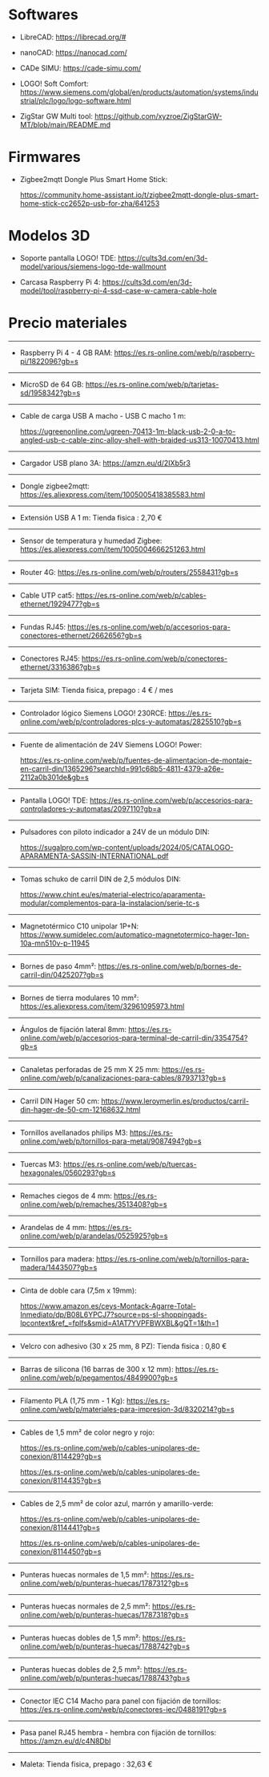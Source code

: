 # Softwares

- LibreCAD: https://librecad.org/#

- nanoCAD: https://nanocad.com/

- CADe SIMU: https://cade-simu.com/

- LOGO! Soft Comfort: https://www.siemens.com/global/en/products/automation/systems/industrial/plc/logo/logo-software.html

- ZigStar GW Multi tool: https://github.com/xyzroe/ZigStarGW-MT/blob/main/README.md


# Firmwares

- Zigbee2mqtt Dongle Plus Smart Home Stick:

  https://community.home-assistant.io/t/zigbee2mqtt-dongle-plus-smart-home-stick-cc2652p-usb-for-zha/641253


# Modelos 3D

- Soporte pantalla LOGO! TDE: https://cults3d.com/en/3d-model/various/siemens-logo-tde-wallmount

- Carcasa Raspberry Pi 4: https://cults3d.com/en/3d-model/tool/raspberry-pi-4-ssd-case-w-camera-cable-hole


# Precio materiales

-----------------------------------------------------------------------------------------------------------------------------
-	Raspberry Pi 4 - 4 GB RAM: https://es.rs-online.com/web/p/raspberry-pi/1822096?gb=s
-----------------------------------------------------------------------------------------------------------------------------
-	MicroSD de 64 GB: https://es.rs-online.com/web/p/tarjetas-sd/1958342?gb=s
-----------------------------------------------------------------------------------------------------------------------------
- Cable de carga USB A macho - USB C macho 1 m:

  https://ugreenonline.com/ugreen-70413-1m-black-usb-2-0-a-to-angled-usb-c-cable-zinc-alloy-shell-with-braided-us313-10070413.html
-----------------------------------------------------------------------------------------------------------------------------
-	Cargador USB plano 3A: https://amzn.eu/d/2IXb5r3
-----------------------------------------------------------------------------------------------------------------------------
-	Dongle zigbee2mqtt: https://es.aliexpress.com/item/1005005418385583.html
-----------------------------------------------------------------------------------------------------------------------------
-	Extensión USB A 1 m: Tienda fisica : 2,70 €
-----------------------------------------------------------------------------------------------------------------------------
-	Sensor de temperatura y humedad Zigbee: https://es.aliexpress.com/item/1005004666251263.html
-----------------------------------------------------------------------------------------------------------------------------
-	Router 4G: https://es.rs-online.com/web/p/routers/2558431?gb=s
-----------------------------------------------------------------------------------------------------------------------------
-	Cable UTP cat5: https://es.rs-online.com/web/p/cables-ethernet/1929477?gb=s
-----------------------------------------------------------------------------------------------------------------------------
-	Fundas RJ45: https://es.rs-online.com/web/p/accesorios-para-conectores-ethernet/2662656?gb=s
-----------------------------------------------------------------------------------------------------------------------------
-	Conectores RJ45: https://es.rs-online.com/web/p/conectores-ethernet/3316386?gb=s
-----------------------------------------------------------------------------------------------------------------------------
-	Tarjeta SIM: Tienda fisica, prepago : 4 € / mes
-----------------------------------------------------------------------------------------------------------------------------
-	Controlador lógico Siemens LOGO! 230RCE: https://es.rs-online.com/web/p/controladores-plcs-y-automatas/2825510?gb=s
-----------------------------------------------------------------------------------------------------------------------------
-	Fuente de alimentación de 24V Siemens LOGO! Power:

	  https://es.rs-online.com/web/p/fuentes-de-alimentacion-de-montaje-en-carril-din/1365296?searchId=991c68b5-4811-4379-a26e-2112a0b301de&gb=s
-----------------------------------------------------------------------------------------------------------------------------
-	Pantalla LOGO! TDE: https://es.rs-online.com/web/p/accesorios-para-controladores-y-automatas/2097110?gb=a
-----------------------------------------------------------------------------------------------------------------------------
-	Pulsadores con piloto indicador a 24V de un módulo DIN:

	  https://sugalpro.com/wp-content/uploads/2024/05/CATALOGO-APARAMENTA-SASSIN-INTERNATIONAL.pdf
-----------------------------------------------------------------------------------------------------------------------------
-	Tomas schuko de carril DIN de 2,5 módulos DIN:

	  https://www.chint.eu/es/material-electrico/aparamenta-modular/complementos-para-la-instalacion/serie-tc-s
-----------------------------------------------------------------------------------------------------------------------------
-	Magnetotérmico C10 unipolar 1P+N: https://www.sumidelec.com/automatico-magnetotermico-hager-1pn-10a-mn510v-p-11945
-----------------------------------------------------------------------------------------------------------------------------
-	Bornes de paso 4mm²: https://es.rs-online.com/web/p/bornes-de-carril-din/0425207?gb=s
-----------------------------------------------------------------------------------------------------------------------------
-	Bornes de tierra modulares 10 mm²: https://es.aliexpress.com/item/32961095973.html
-----------------------------------------------------------------------------------------------------------------------------
-	Ángulos de fijación lateral 8mm: https://es.rs-online.com/web/p/accesorios-para-terminal-de-carril-din/3354754?gb=s
-----------------------------------------------------------------------------------------------------------------------------
-	Canaletas perforadas de 25 mm X 25 mm: https://es.rs-online.com/web/p/canalizaciones-para-cables/8793713?gb=s
-----------------------------------------------------------------------------------------------------------------------------
-	Carril DIN Hager 50 cm: https://www.leroymerlin.es/productos/carril-din-hager-de-50-cm-12168632.html
-----------------------------------------------------------------------------------------------------------------------------
-	Tornillos avellanados philips M3: https://es.rs-online.com/web/p/tornillos-para-metal/9087494?gb=s
-----------------------------------------------------------------------------------------------------------------------------
-	Tuercas M3: https://es.rs-online.com/web/p/tuercas-hexagonales/0560293?gb=s
-----------------------------------------------------------------------------------------------------------------------------
-	Remaches ciegos de 4 mm: https://es.rs-online.com/web/p/remaches/3513408?gb=s
-----------------------------------------------------------------------------------------------------------------------------
-	Arandelas de 4 mm: https://es.rs-online.com/web/p/arandelas/0525925?gb=s
-----------------------------------------------------------------------------------------------------------------------------
-	Tornillos para madera: https://es.rs-online.com/web/p/tornillos-para-madera/1443507?gb=s
-----------------------------------------------------------------------------------------------------------------------------
-	Cinta de doble cara (7,5m x 19mm):

    https://www.amazon.es/ceys-Montack-Agarre-Total-Inmediato/dp/B08L6YPCJ7?source=ps-sl-shoppingads-lpcontext&ref_=fplfs&smid=A1AT7YVPFBWXBL&gQT=1&th=1
-----------------------------------------------------------------------------------------------------------------------------
-	Velcro con adhesivo (30 x 25 mm, 8 PZ): Tienda fisica : 0,80 €
-----------------------------------------------------------------------------------------------------------------------------
-	Barras de silicona (16 barras de 300 x 12 mm): https://es.rs-online.com/web/p/pegamentos/4849900?gb=s
-----------------------------------------------------------------------------------------------------------------------------
-	Filamento PLA (1,75 mm - 1 Kg): https://es.rs-online.com/web/p/materiales-para-impresion-3d/8320214?gb=s
-----------------------------------------------------------------------------------------------------------------------------
-	Cables de 1,5 mm² de color negro y rojo:

    https://es.rs-online.com/web/p/cables-unipolares-de-conexion/8114429?gb=s

    https://es.rs-online.com/web/p/cables-unipolares-de-conexion/8114435?gb=s
-----------------------------------------------------------------------------------------------------------------------------
-	Cables de 2,5 mm² de color azul, marrón y amarillo-verde:

    https://es.rs-online.com/web/p/cables-unipolares-de-conexion/8114441?gb=s

 	  https://es.rs-online.com/web/p/cables-unipolares-de-conexion/8114450?gb=s
-----------------------------------------------------------------------------------------------------------------------------
-	Punteras huecas normales de 1,5 mm²: https://es.rs-online.com/web/p/punteras-huecas/1787312?gb=s
-----------------------------------------------------------------------------------------------------------------------------
-	Punteras huecas normales de 2,5 mm²: https://es.rs-online.com/web/p/punteras-huecas/1787318?gb=s
-----------------------------------------------------------------------------------------------------------------------------
-	Punteras huecas dobles de 1,5 mm²: https://es.rs-online.com/web/p/punteras-huecas/1788742?gb=s
-----------------------------------------------------------------------------------------------------------------------------
-	Punteras huecas dobles de 2,5 mm²: https://es.rs-online.com/web/p/punteras-huecas/1788743?gb=s
-----------------------------------------------------------------------------------------------------------------------------
-	Conector IEC C14 Macho para panel con fijación de tornillos: https://es.rs-online.com/web/p/conectores-iec/0488191?gb=s
-----------------------------------------------------------------------------------------------------------------------------
-	Pasa panel RJ45 hembra - hembra con fijación de tornillos: https://amzn.eu/d/c4N8Dbl
-----------------------------------------------------------------------------------------------------------------------------
-	Maleta: Tienda fisica, prepago : 32,63 €
